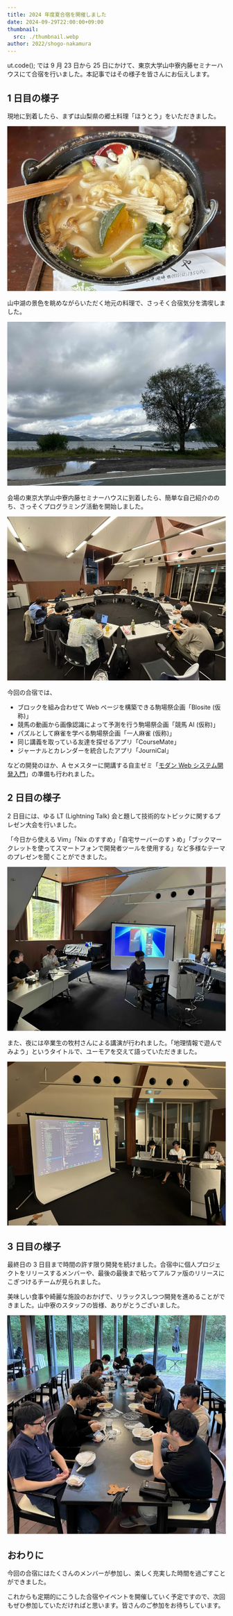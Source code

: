 ```yaml
---
title: 2024 年度夏合宿を開催しました
date: 2024-09-29T22:00:00+09:00
thumbnail:
  src: ./thumbnail.webp
author: 2022/shogo-nakamura
---
```


ut.code(); では 9 月 23 日から 25 日にかけて、東京大学山中寮内藤セミナーハウスにて合宿を行いました。本記事ではその様子を皆さんにお伝えします。

## 1 日目の様子

現地に到着したら、まずは山梨県の郷土料理「ほうとう」をいただきました。

![ほうとう](./houtou.webp)

山中湖の景色を眺めながらいただく地元の料理で、さっそく合宿気分を満喫しました。

![山中湖](./yamanakako.webp)

会場の東京大学山中寮内藤セミナーハウスに到着したら、簡単な自己紹介ののち、さっそくプログラミング活動を開始しました。

![1日目のプログラミング活動](./first-day-programming.webp)

今回の合宿では、

- ブロックを組み合わせて Web ページを構築できる駒場祭企画「Blosite (仮称)」
- 競馬の動画から画像認識によって予測を行う駒場祭企画「競馬 AI (仮称)」
- パズルとして麻雀を学べる駒場祭企画「一人麻雀 (仮称)」
- 同じ講義を取っている友達を探せるアプリ「CourseMate」
- ジャーナルとカレンダーを統合したアプリ「JourniCal」

などの開発のほか、A セメスターに開講する自主ゼミ「[モダン Web システム開発入門](/articles/2024-a-seminar-announcement/)」の準備も行われました。

## 2 日目の様子

2 日目には、ゆる LT (Lightning Talk) 会と題して技術的なトピックに関するプレゼン大会を行いました。

「今日から使える Vim」「Nix のすすめ」「自宅サーバーのすゝめ」「ブックマークレットを使ってスマートフォンで開発者ツールを使用する」など多様なテーマのプレゼンを聞くことができました。

![ゆる LT 会の様子](./yuru-lt-event.webp)

また、夜には卒業生の牧村さんによる講演が行われました。「地理情報で遊んでみよう」というタイトルで、ユーモアを交えて語っていただきました。

![卒業生による講演](./ob-lecture.webp)

## 3 日目の様子

最終日の 3 日目まで時間の許す限り開発を続けました。合宿中に個人プロジェクトをリリースするメンバーや、最後の最後まで粘ってアルファ版のリリースにこぎつけるチームが見られました。

美味しい食事や綺麗な施設のおかげで、リラックスしつつ開発を進めることができました。山中寮のスタッフの皆様、ありがとうございました。

![食堂の様子](./dining-room.webp)

## おわりに

今回の合宿にはたくさんのメンバーが参加し、楽しく充実した時間を過ごすことができました。

これからも定期的にこうした合宿やイベントを開催していく予定ですので、次回もぜひ参加していただければと思います。皆さんのご参加をお待ちしています。
